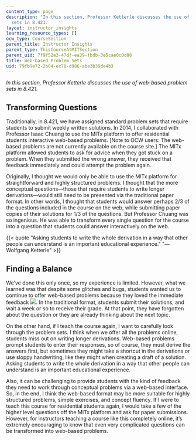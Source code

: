 ```yaml
---
content_type: page
description: 'In this section, Professor Ketterle discusses the use of web-based problem
  sets in 8.421.    '
layout: instructor_insights
learning_resource_types: []
ocw_type: CourseSection
parent_title: Instructor Insights
parent_type: ThisCourseAtMITSection
parent_uid: 7f9f52e3-47df-ea39-fbdb-3e5cae0c0d88
title: Web-based Problem Sets
uid: 79fb9e72-2b04-ec78-d986-abe3b39de4b3
---
```


_In this section, Professor Ketterle discusses the use of web-based problem sets in 8.421._

Transforming Questions
----------------------

Traditionally, in 8.421, we have assigned standard problem sets that require students to submit weekly written solutions. In 2014, I collaborated with Professor Isaac Chuang to use the MITx platform to offer residential students interactive web-based problems. \[Note to OCW users: The web-based problems are not currently available on the course site.\] The MITx platform allowed students to ask for advice when they got stuck on a problem. When they submitted the wrong answer, they received that feedback immediately and could attempt the problem again.

Originally, I thought we would only be able to use the MITx platform for straightforward and highly structured problems. I thought that the more conceptual questions—those that require students to write longer derivations—would still need to be presented via the traditional paper format. In other words, I thought that students would answer perhaps 2/3 of the questions included in the course on the web, while submitting paper copies of their solutions for 1/3 of the questions. But Professor Chuang was so ingenious. He was able to transform every single question for the course into a question that students could answer interactively on the web.

{{< quote "Asking students to write the whole derivation in a way that other people can understand is an important educational experience." "—Wolfgang Ketterle" >}}

Finding a Balance
-----------------

We’ve done this only once, so my experience is limited. However, what we learned was that despite some glitches and bugs, students wanted us to continue to offer web-based problems because they loved the immediate feedback ![](/images/educator/icon-question-immed.png). In the traditional format, students submit their solutions, and wait a week or so to receive their grade. At that point, they have forgotten about the question or they are already thinking about the next topic.

On the other hand, if I teach the course again, I want to carefully look through the problem sets. I think when we offer all the problems online, students miss out on writing longer derivations. Web-based problems prompt students to enter their responses, so of course, they must derive the answers first, but sometimes they might take a shortcut in the derivations or use sloppy handwriting, like they might when creating a draft of a solution. Asking students to write the whole derivation in a way that other people can understand is an important educational experience.

Also, it can be challenging to provide students with the kind of feedback they need to work through conceptual problems via a web-based interface. So, in the end, I think the web-based format may be more suitable for highly structured problems, simple exercises, and concept fluency. If I were to teach this course for residential students again, I would take a few of the higher level questions off the MITx platform and ask for paper submissions. However, for instructors teaching a course like this completely online, it’s extremely encouraging to know that even very complicated questions can be transformed into web-based problems.